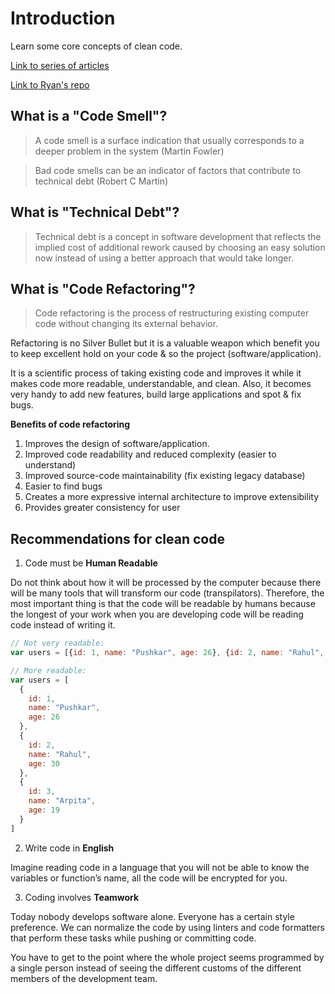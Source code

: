 # Introduction

Learn some core concepts of clean code.

[Link to series of articles](https://dev.to/carlillo/clean-code-applied-to-javascript-part-i-before-your-start-16ic)

[Link to Ryan's repo](https://github.com/ryanmcdermott/clean-code-javascript)

## What is a "Code Smell"?

> A code smell is a surface indication that usually corresponds
> to a deeper problem in the system (Martin Fowler)

> Bad code smells can be an indicator of factors 
> that contribute to technical debt (Robert C  Martin)

## What is "Technical Debt"?

> Technical debt is a concept in software development that reflects 
> the implied cost of additional rework caused by choosing an easy 
> solution now instead of using a better approach that would take longer.

## What is "Code Refactoring"?

> Code refactoring is the process of restructuring existing computer code without changing its external behavior.

Refactoring is no Silver Bullet but it is a valuable weapon which benefit you to keep excellent hold on your code & so the project (software/application).

It is a scientific process of taking existing code and improves it while it makes code more readable, understandable, and clean. Also, it becomes very handy to add new features, build large applications and spot & fix bugs.

**Benefits of code refactoring**

1. Improves the design of software/application.
2. Improved code readability and reduced complexity (easier to understand)
3. Improved source-code maintainability (fix existing legacy database)
4. Easier to find bugs
5. Creates a more expressive internal architecture to improve extensibility
6. Provides greater consistency for user

## Recommendations for clean code

1. Code must be **Human Readable**

Do not think about how it will be processed by the computer because there will be many tools that will transform our code (transpilators). Therefore, the most important thing is that the code will be readable by humans because the longest of your work when you are developing code will be reading code instead of writing it.

```javascript
// Not very readable:
var users = [{id: 1, name: "Pushkar", age: 26}, {id: 2, name: "Rahul", age: 30}, {id: 3, name: "Arpita", age: 19}]

// More readable:
var users = [
  {
    id: 1, 
    name: "Pushkar", 
    age: 26
  }, 
  {
    id: 2, 
    name: "Rahul", 
    age: 30
  },
  {
    id: 3, 
    name: "Arpita", 
    age: 19
  }
]
```

2. Write code in **English**

Imagine reading code in a language that you will not be able to know the variables or function’s name, all the code will be encrypted for you.

3. Coding involves **Teamwork**

Today nobody develops software alone. Everyone has a certain style preference. We can normalize the code by using linters and code formatters that perform these tasks while pushing or committing code.

You have to get to the point where the whole project seems programmed by a single person instead of seeing the different customs of the different members of the development team.